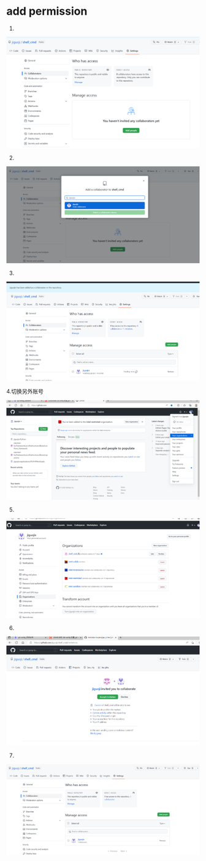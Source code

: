 # add permission

1.

![](https://github.com/jiguoji/shell_cmd/blob/main/pic/1.png)

2.

![](https://github.com/jiguoji/shell_cmd/blob/main/pic/2.png)

3.

![](https://github.com/jiguoji/shell_cmd/blob/main/pic/3.png)

4.切换另外账号

![](https://github.com/jiguoji/shell_cmd/blob/main/pic/4.png)

5.

![](https://github.com/jiguoji/shell_cmd/blob/main/pic/5.png)

6.

![](https://github.com/jiguoji/shell_cmd/blob/main/pic/6.png)

7.

![](https://github.com/jiguoji/shell_cmd/blob/main/pic/7.png)









